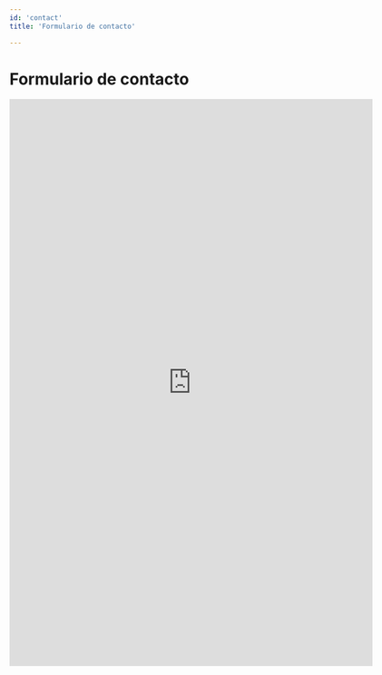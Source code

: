 ```yaml
---
id: 'contact'
title: 'Formulario de contacto'

---
```


# Formulario de contacto
<iframe className="form" width="640px" height="1000px" src="https://forms.office.com/Pages/ResponsePage.aspx?id=1G0bTm6YUEW2cUtbG29sDNhAcdzng71DjGpMrDEUy2lUMEdCS0haVEZFOUVTNkRPSk9GMldTQjZCWS4u&embed=true" frameBorder="0" marginWidth="0" marginHeight="0" > </iframe>